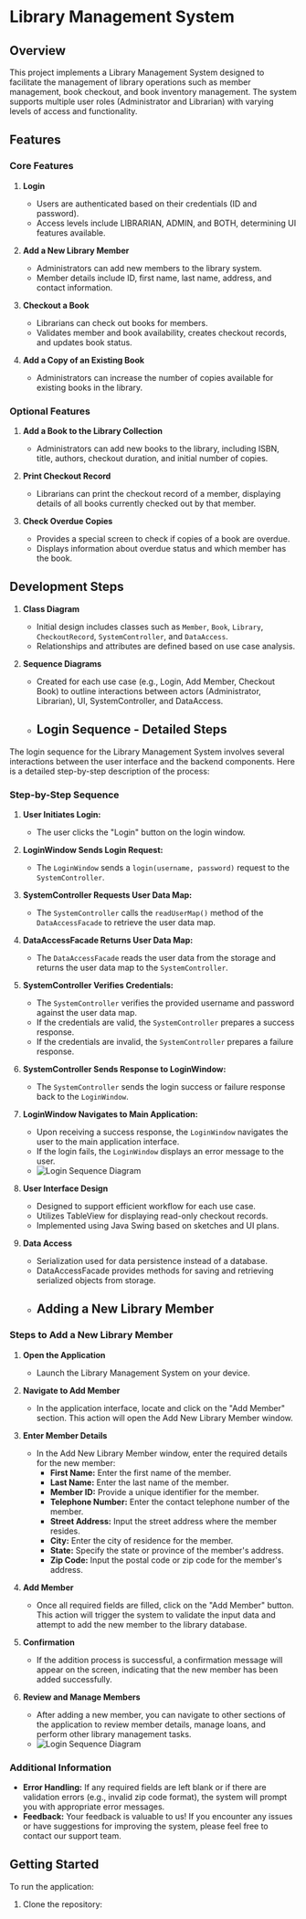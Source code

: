 # Library Management System

## Overview

This project implements a Library Management System designed to facilitate the management of library operations such as member management, book checkout, and book inventory management. The system supports multiple user roles (Administrator and Librarian) with varying levels of access and functionality.

## Features

### Core Features

1. **Login**
    - Users are authenticated based on their credentials (ID and password).
    - Access levels include LIBRARIAN, ADMIN, and BOTH, determining UI features available.

2. **Add a New Library Member**
    - Administrators can add new members to the library system.
    - Member details include ID, first name, last name, address, and contact information.

3. **Checkout a Book**
    - Librarians can check out books for members.
    - Validates member and book availability, creates checkout records, and updates book status.

4. **Add a Copy of an Existing Book**
    - Administrators can increase the number of copies available for existing books in the library.

### Optional Features

1. **Add a Book to the Library Collection**
    - Administrators can add new books to the library, including ISBN, title, authors, checkout duration, and initial number of copies.

2. **Print Checkout Record**
    - Librarians can print the checkout record of a member, displaying details of all books currently checked out by that member.

3. **Check Overdue Copies**
    - Provides a special screen to check if copies of a book are overdue.
    - Displays information about overdue status and which member has the book.

## Development Steps

1. **Class Diagram**
    - Initial design includes classes such as `Member`, `Book`, `Library`, `CheckoutRecord`, `SystemController`, and `DataAccess`.
    - Relationships and attributes are defined based on use case analysis.

2. **Sequence Diagrams**
    - Created for each use case (e.g., Login, Add Member, Checkout Book) to outline interactions between actors (Administrator, Librarian), UI, SystemController, and DataAccess.
    - ## Login Sequence - Detailed Steps

The login sequence for the Library Management System involves several interactions between the user interface and the backend components. Here is a detailed step-by-step description of the process:

### Step-by-Step Sequence

1. **User Initiates Login:**
   - The user clicks the "Login" button on the login window.

2. **LoginWindow Sends Login Request:**
   - The `LoginWindow` sends a `login(username, password)` request to the `SystemController`.

3. **SystemController Requests User Data Map:**
   - The `SystemController` calls the `readUserMap()` method of the `DataAccessFacade` to retrieve the user data map.

4. **DataAccessFacade Returns User Data Map:**
   - The `DataAccessFacade` reads the user data from the storage and returns the user data map to the `SystemController`.

5. **SystemController Verifies Credentials:**
   - The `SystemController` verifies the provided username and password against the user data map.
   - If the credentials are valid, the `SystemController` prepares a success response.
   - If the credentials are invalid, the `SystemController` prepares a failure response.

6. **SystemController Sends Response to LoginWindow:**
   - The `SystemController` sends the login success or failure response back to the `LoginWindow`.

7. **LoginWindow Navigates to Main Application:**
   - Upon receiving a success response, the `LoginWindow` navigates the user to the main application interface.
   - If the login fails, the `LoginWindow` displays an error message to the user.
    - ![Login Sequence Diagram](src/Image/Login.png)

3. **User Interface Design**
    - Designed to support efficient workflow for each use case.
    - Utilizes TableView for displaying read-only checkout records.
    - Implemented using Java Swing based on sketches and UI plans.

4. **Data Access**
    - Serialization used for data persistence instead of a database.
    - DataAccessFacade provides methods for saving and retrieving serialized objects from storage.
    - ## Adding a New Library Member


### Steps to Add a New Library Member

1. **Open the Application**
   - Launch the Library Management System on your device.

2. **Navigate to Add Member**
   - In the application interface, locate and click on the "Add Member" section. This action will open the Add New Library Member window.

3. **Enter Member Details**
   - In the Add New Library Member window, enter the required details for the new member:
      - **First Name:** Enter the first name of the member.
      - **Last Name:** Enter the last name of the member.
      - **Member ID:** Provide a unique identifier for the member.
      - **Telephone Number:** Enter the contact telephone number of the member.
      - **Street Address:** Input the street address where the member resides.
      - **City:** Enter the city of residence for the member.
      - **State:** Specify the state or province of the member's address.
      - **Zip Code:** Input the postal code or zip code for the member's address.

4. **Add Member**
   - Once all required fields are filled, click on the "Add Member" button. This action will trigger the system to validate the input data and attempt to add the new member to the library database.

5. **Confirmation**
   - If the addition process is successful, a confirmation message will appear on the screen, indicating that the new member has been added successfully.

6. **Review and Manage Members**
   - After adding a new member, you can navigate to other sections of the application to review member details, manage loans, and perform other library management tasks.
   -  ![Login Sequence Diagram](src/Image/AddNewLibarary.png)

### Additional Information

- **Error Handling:** If any required fields are left blank or if there are validation errors (e.g., invalid zip code format), the system will prompt you with appropriate error messages.
- **Feedback:** Your feedback is valuable to us! If you encounter any issues or have suggestions for improving the system, please feel free to contact our support team.


## Getting Started

To run the application:

1. Clone the repository:
